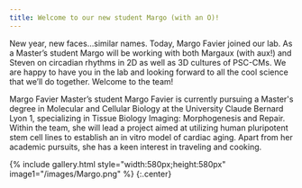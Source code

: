 ```yaml
---
title: Welcome to our new student Margo (with an O)!
---
```

New year, new faces…similar names. Today, Margo Favier joined our lab. As a Master’s student Margo will be working with both Margaux (with aux!) and Steven on circadian rhythms in 2D as well as 3D cultures of PSC-CMs. We are happy to have you in the lab and looking forward to all the cool science that we’ll do together. Welcome to the team!

Margo Favier Master’s student
Margo Favier is currently pursuing a Master's degree in Molecular and Cellular Biology at the University Claude Bernard Lyon 1, specializing in Tissue Biology Imaging: Morphogenesis and Repair. Within the team, she will lead a project aimed at utilizing human pluripotent stem cell lines to establish an in vitro model of cardiac aging. Apart from her academic pursuits, she has a keen interest in traveling and cooking. 

{% include gallery.html style="width:580px;height:580px" image1="/images/Margo.png" %} {:.center}
